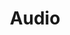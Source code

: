 ---
# This topic lives at
# https://digital.gov/topics/audio

# Topic Title
title: "Audio"

# description — keep it short and clear
summary: ""

# Weight
weight: 1

# For more information on managing topics,
# see https://github.com/GSA/digitalgov.gov/wiki/topics
---